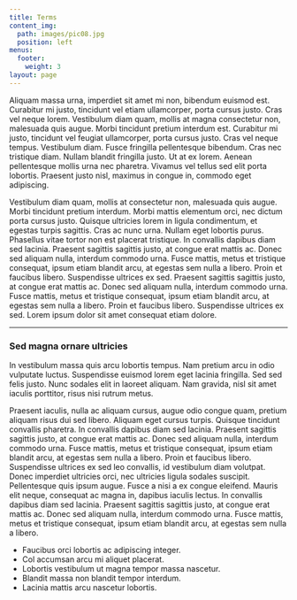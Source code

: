 ```yaml
---
title: Terms
content_img:
  path: images/pic08.jpg
  position: left
menus:
  footer:
    weight: 3
layout: page
---
```


Aliquam massa urna, imperdiet sit amet mi non, bibendum euismod est. Curabitur mi justo, tincidunt vel etiam ullamcorper, porta cursus justo. Cras vel neque lorem. Vestibulum diam quam, mollis at magna consectetur non, malesuada quis augue. Morbi tincidunt pretium interdum est. Curabitur mi justo, tincidunt vel feugiat ullamcorper, porta cursus justo. Cras vel neque tempus. Vestibulum diam. Fusce fringilla pellentesque bibendum. Cras nec tristique diam. Nullam blandit fringilla justo. Ut at ex lorem. Aenean pellentesque mollis urna nec pharetra. Vivamus vel tellus sed elit porta lobortis. Praesent justo nisl, maximus in congue in, commodo eget adipiscing.

Vestibulum diam quam, mollis at consectetur non, malesuada quis augue. Morbi tincidunt pretium interdum. Morbi mattis elementum orci, nec dictum porta cursus justo. Quisque ultricies lorem in ligula condimentum, et egestas turpis sagittis. Cras ac nunc urna. Nullam eget lobortis purus. Phasellus vitae tortor non est placerat tristique. In convallis dapibus diam sed lacinia. Praesent sagittis sagittis justo, at congue erat mattis ac. Donec sed aliquam nulla, interdum commodo urna. Fusce mattis, metus et tristique consequat, ipsum etiam blandit arcu, at egestas sem nulla a libero. Proin et faucibus libero. Suspendisse ultrices ex sed. Praesent sagittis sagittis justo, at congue erat mattis ac. Donec sed aliquam nulla, interdum commodo urna. Fusce mattis, metus et tristique consequat, ipsum etiam blandit arcu, at egestas sem nulla a libero. Proin et faucibus libero. Suspendisse ultrices ex sed. Lorem ipsum dolor sit amet consequat etiam dolore.

***

### Sed magna ornare ultricies

In vestibulum massa quis arcu lobortis tempus. Nam pretium arcu in odio vulputate luctus. Suspendisse euismod lorem eget lacinia fringilla. Sed sed felis justo. Nunc sodales elit in laoreet aliquam. Nam gravida, nisl sit amet iaculis porttitor, risus nisi rutrum metus.

Praesent iaculis, nulla ac aliquam cursus, augue odio congue quam, pretium aliquam risus dui sed libero. Aliquam eget cursus turpis. Quisque tincidunt convallis pharetra. In convallis dapibus diam sed lacinia. Praesent sagittis sagittis justo, at congue erat mattis ac. Donec sed aliquam nulla, interdum commodo urna. Fusce mattis, metus et tristique consequat, ipsum etiam blandit arcu, at egestas sem nulla a libero. Proin et faucibus libero. Suspendisse ultrices ex sed leo convallis, id vestibulum diam volutpat. Donec imperdiet ultricies orci, nec ultricies ligula sodales suscipit. Pellentesque quis ipsum augue. Fusce a nisi a ex congue eleifend. Mauris elit neque, consequat ac magna in, dapibus iaculis lectus. In convallis dapibus diam sed lacinia. Praesent sagittis sagittis justo, at congue erat mattis ac. Donec sed aliquam nulla, interdum commodo urna. Fusce mattis, metus et tristique consequat, ipsum etiam blandit arcu, at egestas sem nulla a libero.

* Faucibus orci lobortis ac adipiscing integer.
* Col accumsan arcu mi aliquet placerat.
* Lobortis vestibulum ut magna tempor massa nascetur.
* Blandit massa non blandit tempor interdum.
* Lacinia mattis arcu nascetur lobortis.